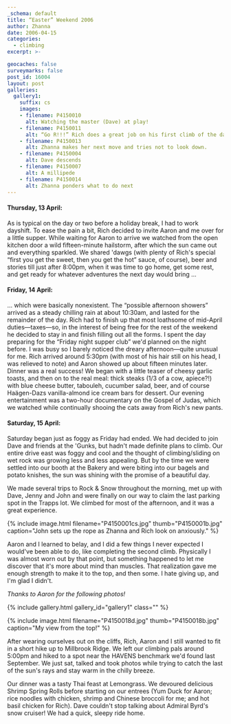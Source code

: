 ```yaml
---
_schema: default
title: “Easter” Weekend 2006
author: Zhanna
date: 2006-04-15
categories:
  - climbing
excerpt: >- 

geocaches: false
surveymarks: false
post_id: 16004
layout: post           
galleries:
  gallery1:
    suffix: cs
    images: 
    - filename: P4150010
      alt: Watching the master (Dave) at play!
    - filename: P4150011
      alt: “Go R!!!” Rich does a great job on his first climb of the day.
    - filename: P4150013
      alt: Zhanna makes her next move and tries not to look down. 
    - filename: P4150004
      alt: Dave descends
    - filename: P4150007
      alt: A millipede
    - filename: P4150014  
      alt: Zhanna ponders what to do next                                                                
---      
```


<h4>Thursday, 13 April:</h4>

As is typical on the day or two before a holiday break, I had to work dayshift.  To ease the pain a bit, Rich decided to invite Aaron and me over for a little supper.  While waiting for Aaron to arrive we watched from the open kitchen door a wild fifteen-minute hailstorm, after which the sun came out and everything sparkled.  We shared 'dawgs (with plenty of Rich's special “first you get the sweet, then you get the hot” sauce, of course), beer and stories till just after 8:00pm, when it was time to go home, get some rest, and get ready for whatever adventures the next day would bring ...

<h4>Friday, 14 April:</h4>

... which were basically nonexistent.  The “possible afternoon showers” arrived as a steady chilling rain at about 10:30am, and lasted for the remainder of the day.   Rich had to finish up that most loathsome of mid-April duties—taxes—so, in the interest of being free for the rest of the weekend he decided to stay in and finish filling out all the forms. I spent the day preparing for the “Friday night supper club” we'd planned on the night before.  I was busy so I barely noticed the dreary afternoon—quite unusual for me.  Rich arrived around 5:30pm (with most of his hair still on his head, I was relieved to note) and Aaron showed up about fifteen minutes later.  Dinner was a real success!  We began with a little teaser of cheesy garlic toasts, and then on to the real meal: thick steaks (1/3 of a cow, apiece?!) with blue cheese butter, tabouleh, cucumber salad, beer, and of course Haägen-Dazs vanilla-almond ice cream bars for dessert.  Our evening entertainment was a two-hour documentary on the Gospel of Judas, which we watched while continually shooing the cats away from Rich's new pants.

<h4>Saturday, 15 April:</h4>

Saturday began just as foggy as Friday had ended.  We had decided to join Dave and friends at the 'Gunks, but hadn't made definite plans to climb.  Our entire drive east was foggy and cool and the thought of climbing/sliding on wet rock was growing less and less appealing.  But by the time we were settled into our booth at the Bakery and were biting into our bagels and potato knishes, the sun was shining with the promise of a beautiful day.

We made several trips to Rock & Snow throughout the morning, met up with Dave, Jenny and John and were finally on our way to claim the last parking spot in the Trapps lot.  We climbed for most of the afternoon, and it was a great experience.  

{% include image.html filename="P4150001cs.jpg" thumb="P4150001b.jpg" caption="John sets up the rope as Zhanna and Rich look on anxiously." %}

Aaron and I learned to belay, and I did a few things I never expected I would've been able to do, like completing the second climb.  Physically I was almost worn out by that point, but something happened to let me discover that it's more about mind than muscles.  That realization gave me enough strength to make it to the top, and then some.   I hate giving up, and I'm glad I didn't.

_Thanks to Aaron for the following photos!_

{% include gallery.html gallery_id="gallery1" class="" %}

{% include image.html filename="P4150018d.jpg" thumb="P4150018b.jpg" caption="My view from the top!" %}

After wearing ourselves out on the cliffs, Rich, Aaron and I still wanted to fit in a short hike up to Millbrook Ridge.  We left our climbing pals around 5:00pm and hiked to a spot near the HAVENS benchmark we'd found last September.  We just sat, talked and took photos while trying to catch the last of the sun's rays and stay warm in the chilly breeze.

Our dinner was a tasty Thai feast at Lemongrass.  We devoured delicious Shrimp Spring Rolls before starting on our entrees (Yum Duck for Aaron; rice noodles with chicken, shrimp and Chinese broccoli for me; and hot basil chicken for Rich).  Dave couldn't stop talking about Admiral Byrd's snow cruiser!  We had a quick, sleepy ride home.
